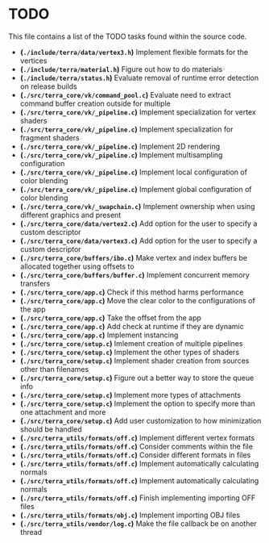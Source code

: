 # TODO
This file contains a list of the TODO tasks found within the source code.
- **(`./include/terra/data/vertex3.h`)** Implement flexible formats for the vertices
- **(`./include/terra/material.h`)** Figure out how to do materials
- **(`./include/terra/status.h`)** Evaluate removal of runtime error detection on release builds
- **(`./src/terra_core/vk/command_pool.c`)** Evaluate need to extract command buffer creation outside for multiple
- **(`./src/terra_core/vk/_pipeline.c`)** Implement specialization for vertex shaders
- **(`./src/terra_core/vk/_pipeline.c`)** Implement specialization for fragment shaders
- **(`./src/terra_core/vk/_pipeline.c`)** Implement 2D rendering
- **(`./src/terra_core/vk/_pipeline.c`)** Implement multisampling configuration
- **(`./src/terra_core/vk/_pipeline.c`)** Implement local configuration of color blending
- **(`./src/terra_core/vk/_pipeline.c`)** Implement global configuration of color blending
- **(`./src/terra_core/vk/_swapchain.c`)** Implement ownership when using different graphics and present
- **(`./src/terra_core/data/vertex2.c`)** Add option for the user to specify a custom descriptor
- **(`./src/terra_core/data/vertex3.c`)** Add option for the user to specify a custom descriptor
- **(`./src/terra_core/buffers/ibo.c`)** Make vertex and index buffers be allocated together using offsets to
- **(`./src/terra_core/buffers/buffer.c`)** Implement concurrent memory transfers
- **(`./src/terra_core/app.c`)** Check if this method harms performance
- **(`./src/terra_core/app.c`)** Move the clear color to the configurations of the app
- **(`./src/terra_core/app.c`)** Take the offset from the app
- **(`./src/terra_core/app.c`)** Add check at runtime if they are dynamic
- **(`./src/terra_core/app.c`)** Implement instancing
- **(`./src/terra_core/setup.c`)** Imlement creation of multiple pipelines
- **(`./src/terra_core/setup.c`)** Implement the other types of shaders
- **(`./src/terra_core/setup.c`)** Implement shader creation from sources other than filenames
- **(`./src/terra_core/setup.c`)** Figure out a better way to store the queue info
- **(`./src/terra_core/setup.c`)** Implement more types of attachments
- **(`./src/terra_core/setup.c`)** Implement the option to specify more than one attachment and more
- **(`./src/terra_core/setup.c`)** Add user customization to how minimization should be handled
- **(`./src/terra_utils/formats/off.c`)** Implement different vertex formats
- **(`./src/terra_utils/formats/off.c`)** Consider comments within the file
- **(`./src/terra_utils/formats/off.c`)** Consider different formats in files
- **(`./src/terra_utils/formats/off.c`)** Implement automatically calculating normals
- **(`./src/terra_utils/formats/off.c`)** Implement automatically calculating normals
- **(`./src/terra_utils/formats/off.c`)** Finish implementing importing OFF files
- **(`./src/terra_utils/formats/obj.c`)** Implement importing OBJ files
- **(`./src/terra_utils/vendor/log.c`)** Make the file callback be on another thread
